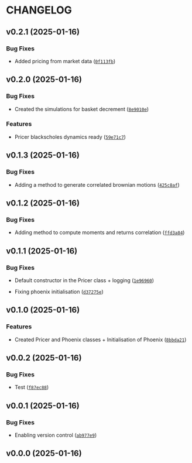 # CHANGELOG


## v0.2.1 (2025-01-16)

### Bug Fixes

- Added pricing from market data
  ([`0f113fb`](https://github.com/Paulou74/pypricingchain/commit/0f113fbdd633ea8b32274709ccb341ed57ec1b69))


## v0.2.0 (2025-01-16)

### Bug Fixes

- Created the simulations for basket decrement
  ([`8e9010e`](https://github.com/Paulou74/pypricingchain/commit/8e9010e734fe6733b3686374284cd10b04bfca60))

### Features

- Pricer blackscholes dynamics ready
  ([`59e71c7`](https://github.com/Paulou74/pypricingchain/commit/59e71c7926caf1a3ec7ff6a3a2b9af16333a5321))


## v0.1.3 (2025-01-16)

### Bug Fixes

- Adding a method to generate correlated brownian motions
  ([`425c8af`](https://github.com/Paulou74/pypricingchain/commit/425c8afb4b973ecf08a6fd83fcae4fd6683c5769))


## v0.1.2 (2025-01-16)

### Bug Fixes

- Adding method to compute moments and returns correlation
  ([`ffd3a84`](https://github.com/Paulou74/pypricingchain/commit/ffd3a84d0ee76b19e41afce2e81ed481695d04c3))


## v0.1.1 (2025-01-16)

### Bug Fixes

- Default constructor in the Pricer class + logging
  ([`1e96960`](https://github.com/Paulou74/pypricingchain/commit/1e9696013b939d872294d05fceb5a05918bbaa10))

- Fixing phoenix initialisation
  ([`d37275e`](https://github.com/Paulou74/pypricingchain/commit/d37275eb23887e93312ba2deacf742da88c9b150))


## v0.1.0 (2025-01-16)

### Features

- Created Pricer and Phoenix classes + Initialisation of Phoenix
  ([`8bbda21`](https://github.com/Paulou74/pypricingchain/commit/8bbda2166d6aca28dd841c2a3036901cd44b638d))


## v0.0.2 (2025-01-16)

### Bug Fixes

- Test
  ([`f87ec88`](https://github.com/Paulou74/pypricingchain/commit/f87ec8820bcf1dc0e4333fe6f6b3a964fefee97f))


## v0.0.1 (2025-01-16)

### Bug Fixes

- Enabling version control
  ([`ab977e9`](https://github.com/Paulou74/pypricingchain/commit/ab977e9e1b500e06a575d29419b3edcc0eb81894))


## v0.0.0 (2025-01-16)
